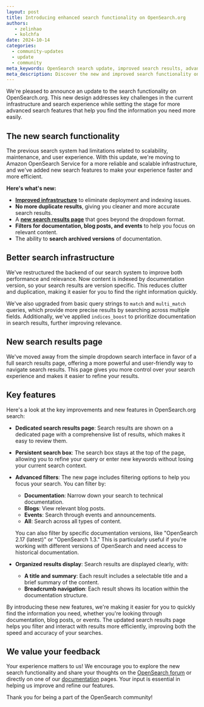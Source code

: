 ```yaml
---
layout: post
title: Introducing enhanced search functionality on OpenSearch.org
authors:
   - zelinhao
   - kolchfa
date: 2024-10-14 
categories:
  - community-updates
  - update
  - community
meta_keywords: OpenSearch search update, improved search results, advanced filters, documentation search, OpenSearch search page, Amazon OpenSearch Service, version-specific search, search infrastructure update
meta_description: Discover the new and improved search functionality on OpenSearch.org. Learn how our updated infrastructure, advanced filters, and dedicated search results page make it easier to find the documentation, blog posts, and event information you need.
---
```

We're pleased to announce an update to the search functionality on OpenSearch.org. This new design addresses key challenges in the current infrastructure and search experience while setting the stage for more advanced search features that help you find the information you need more easily.

## The new search functionality

The previous search system had limitations related to scalability, maintenance, and user experience. With this update, we're moving to Amazon OpenSearch Service for a more reliable and scalable infrastructure, and we've added new search features to make your experience faster and more efficient.

**Here's what's new:**

- [**Improved infrastructure**](#better-search-infrastructure) to eliminate deployment and indexing issues.
- **No more duplicate results**, giving you cleaner and more accurate search results.
- A [**new search results page**](#new-search-results-page) that goes beyond the dropdown format.
- **Filters for documentation, blog posts, and events** to help you focus on relevant content.
- The ability to **search archived versions** of documentation.

## Better search infrastructure

We've restructured the backend of our search system to improve both performance and relevance. Now content is indexed by documentation version, so your search results are version specific. This reduces clutter and duplication, making it easier for you to find the right information quickly.

We've also upgraded from basic query strings to `match` and `multi_match` queries, which provide more precise results by searching across multiple fields. Additionally, we've applied `indices_boost` to prioritize documentation in search results, further improving relevance.

## New search results page

We've moved away from the simple dropdown search interface in favor of a full search results page, offering a more powerful and user-friendly way to navigate search results. This page gives you more control over your search experience and makes it easier to refine your results.

## Key features

Here's a look at the key improvements and new features in OpenSearch.org search:

- **Dedicated search results page**:
    Search results are shown on a dedicated page with a comprehensive list of results, which makes it easy to review them.

- **Persistent search box**:
    The search box stays at the top of the page, allowing you to refine your query or enter new keywords without losing your current search context.

- **Advanced filters**:
    The new page includes filtering options to help you focus your search. You can filter by:
    - **Documentation**: Narrow down your search to technical documentation.
    - **Blogs**: View relevant blog posts.
    - **Events**: Search through events and announcements.
    - **All**: Search across all types of content.

    You can also filter by specific documentation versions, like "OpenSearch 2.17 (latest)" or "OpenSearch 1.3." This is particularly useful if you're working with different versions of OpenSearch and need access to historical documentation.

- **Organized results display**:
    Search results are displayed clearly, with:
    - **A title and summary**:
    Each result includes a selectable title and a brief summary of the content.
    - **Breadcrumb navigation**:
    Each result shows its location within the documentation structure.

By introducing these new features, we're making it easier for you to quickly find the information you need, whether you're looking through documentation, blog posts, or events. The updated search results page helps you filter and interact with results more efficiently, improving both the speed and accuracy of your searches.

## We value your feedback

Your experience matters to us! We encourage you to explore the new search functionality and share your thoughts on the [OpenSearch forum](https://forum.opensearch.org/) or directly on one of our [documentation](https://opensearch.org/docs/latest/) pages. Your input is essential in helping us improve and refine our features. 

Thank you for being a part of the OpenSearch community!